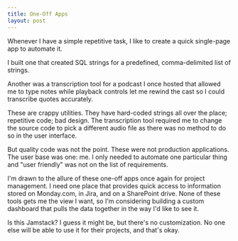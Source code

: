 ```yaml
---
title: One-Off Apps
layout: post
---
```


Whenever I have a simple repetitive task, I like to create a quick single-page app to automate it.

I built one that created SQL strings for a predefined, comma-delimited list of strings.

Another was a transcription tool for a podcast I once hosted that allowed me to type notes while playback controls let me rewind the cast so I could transcribe quotes accurately.

These are crappy utilities. They have hard-coded strings all over the place; repetitive code; bad design. The transcription tool required me to change the source code to pick a different audio file as there was no method to do so in the user interface.

But quality code was not the point. These were not production applications. The user base was one: me. I only needed to automate one particular thing and "user friendly" was not on the list of requirements.

I'm drawn to the allure of these one-off apps once again for project management. I need one place that provides quick access to information stored on Monday.com, in Jira, and on a SharePoint drive. None of these tools gets me the view I want, so I'm considering building a custom dashboard that pulls the data together in the way I'd like to see it.

Is this Jamstack? I guess it might be, but there's no customization. No one else will be able to use it for their projects, and that's okay.
